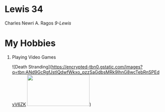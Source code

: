 # Lewis 34

Charles Newri A. Ragos
 *9-Lewis*

 # My Hobbies

 1. Playing Video Games

    ![Death Stranding](https://encrypted-tbn0.gstatic.com/images?q=tbn:ANd9GcRgfJstIQdwfWkxo_pzzSaGdbsMRk9IhnG8wcTebRnSPEdvV6ZK <img src="image.png" width="200" height="100">)

